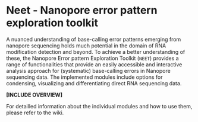 # Neet - Nanopore error pattern exploration toolkit

A nuanced understanding of base-calling error patterns emerging from nanopore sequencing holds much potential in the domain of RNA modification detection and beyond. To achieve a better understanding of these, the Nanopore Error pattern Exploration Toolkit (`NEET`) provides a range of functionalities that provide an easily accessible and interactive analysis approach for (systematic) base-calling errors in Nanopore sequencing data. The implemented modules include options for condensing, visualizing and differentiating direct RNA sequencing data.

**[INCLUDE OVERVIEW]**

For detailled information about the individual modules and how to use them, please refer to the wiki. 